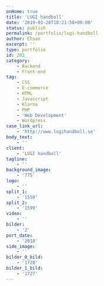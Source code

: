```yaml
---
onHome: true
title: 'LUGI handboll'
date: '2019-03-28T10:21:50+00:00'
status: publish
permalink: /portfolio/lugi-handboll
author: Ehsan
excerpt: ''
type: portfolio
id: 202
category:
    - Backend
    - Front-end
tag:
    - CSS
    - E-commerce
    - HTML
    - Javascript
    - Klarna
    - PHP
    - 'Web Development'
    - Wordpress
case_link_url:
    - 'http://www.lugihandboll.se'
body_text:
    - ''
client:
    - 'LUGI handboll'
tagline:
    - ''
background_image:
    - '775'
logo:
    - ''
split_1:
    - '1559'
split_2:
    - '1599'
video:
    - ''
bilder:
    - '2'
port_date:
    - '2018'
side_image:
    - ''
bilder_0_bild:
    - '1728'
bilder_1_bild:
    - '1727'
---
```

<!DOCTYPE html PUBLIC "-//W3C//DTD HTML 4.0 Transitional//EN" "http://www.w3.org/TR/REC-html40/loose.dtd">
<?xml encoding="UTF-8">
